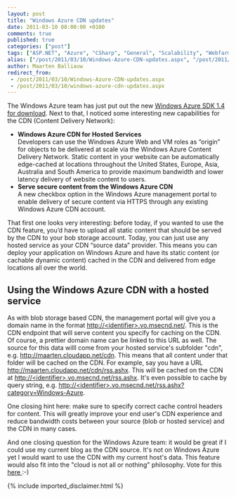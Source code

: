 ```yaml
---
layout: post
title: "Windows Azure CDN updates"
date: 2011-03-10 08:00:00 +0100
comments: true
published: true
categories: ["post"]
tags: ["ASP.NET", "Azure", "CSharp", "General", "Scalability", "Webfarm"]
alias: ["/post/2011/03/10/Windows-Azure-CDN-updates.aspx", "/post/2011/03/10/windows-azure-cdn-updates.aspx"]
author: Maarten Balliauw
redirect_from:
 - /post/2011/03/10/Windows-Azure-CDN-updates.aspx
 - /post/2011/03/10/windows-azure-cdn-updates.aspx
---
```

<p>The Windows Azure team has just put out the new <a href="http://www.microsoft.com/downloads/en/details.aspx?FamilyID=7a1089b6-4050-4307-86c4-9dadaa5ed018&amp;displaylang=en">Windows Azure SDK 1.4 for download</a>. Next to that, I noticed some interesting new capabilities for the CDN (Content Delivery Network):</p>
<ul>
<li><strong>Windows Azure CDN for Hosted Services</strong> <br />Developers can use the Windows Azure Web and VM roles as &ldquo;origin&rdquo; for objects to be delivered at scale via the Windows Azure Content Delivery Network. Static content in your website can be automatically edge-cached at locations throughout the United States, Europe, Asia, Australia and South America to provide maximum bandwidth and lower latency delivery of website content to users. </li>
<li><strong>Serve secure content from the Windows Azure CDN</strong> <br />A new checkbox option in the Windows Azure management portal to enable delivery of secure content via HTTPS through any existing Windows Azure CDN account.</li>
</ul>
<p>That first one looks very interesting: before today, if you wanted to use the CDN feature, you&rsquo;d have to upload all static content that should be served by the CDN to your bob storage account. Today, you can just use any hosted service as your CDN &ldquo;source data&rdquo; provider. This means you can deploy your application on Windows Azure and have its static content (or cachable dynamic content) cached in the CDN and delivered from edge locations all over the world.</p>
<h2>Using the Windows Azure CDN with a hosted service&nbsp;</h2>
<p>As with blob storage based CDN, the management portal will give you a domain name in the format&nbsp;<a href="http://%3cidentifier%3e.vo.msecnd.net/">http://&lt;identifier&gt;.vo.msecnd.net/</a>. This is the CDN endpoint that will serve content you specify for caching on the CDN. Of course, a prettier domain name can be linked to this URL as well. The source for this data willl come from your hosted service's subfolder "cdn", e.g. <a href="http://maarten.cloudapp.net/cdn">http://maarten.cloudapp.net/cdn</a>. This means that all content under that folder will be&nbsp;cached on the CDN. For example, say you have a URL <a href="http://maarten.cloudapp.net/cdn/rss.ashx">http://maarten.cloudapp.net/cdn/rss.ashx</a>. This will be cached on the CDN at <a href="http://&lt;identifier&gt;.vo.msecnd.net/rss.ashx">http://&lt;identifier&gt;.vo.msecnd.net/rss.ashx</a>. It's even possible to cache by query string, e.g. <a href="http://&lt;identifier&gt;.vo.msecnd.net/rss.ashx?category=Windows-Azure">http://&lt;identifier&gt;.vo.msecnd.net/rss.ashx?category=Windows-Azure</a>.</p>
<p>One closing hint here: make sure to specify correct cache control headers for content. This will greatly improve your end user's CDN experience and reduce bandwidth costs between your source (blob or hosted service) and the CDN&nbsp;in many cases.</p>
<p>And one closing question for the Windows Azure team: it would be great if I could use my current blog as the CDN source. It's not on Windows Azure yet I would want to use the CDN with my current host's data. This feature would also fit into the "cloud is not all or nothing" philosophy. Vote for this <a href="http://www.mygreatwindowsazureidea.com/forums/34192-windows-azure-feature-voting/suggestions/1577563-make-it-possible-to-use-my-current-host-as-the-cdn">here </a>:-)</p>
{% include imported_disclaimer.html %}
